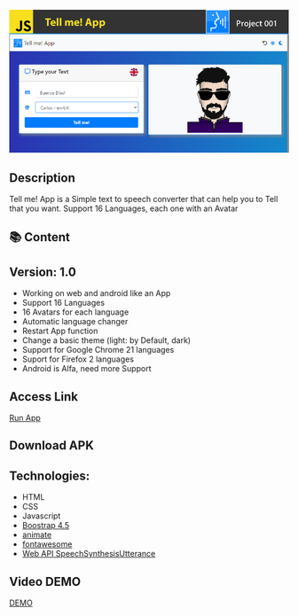 ![](Top.fw.png)

## Description

Tell me! App is a Simple text to speech converter that can help you to Tell that you want.
Support 16 Languages, each one with an Avatar

## :books: Content

## Version: 1.0

- Working on web and android like an App
- Support 16 Languages
- 16 Avatars for each language
- Automatic language changer
- Restart App function
- Change a basic theme (light: by Default, dark)
- Support for Google Chrome 21 languages
- Suport for Firefox 2 languages
- Android is Alfa, need more Support

## Access Link

[Run App](https://agzsoftsi.github.io/100_JavaScript_projects_Challenge/001_Project2_Tell_me/index.html)

## Download APK



## Technologies:

- HTML
- CSS
- Javascript
- [Boostrap 4.5](https://getbootstrap.com/docs/4.5/getting-started/introduction/)
- [animate](https://animate.style/)
- [fontawesome](https://fontawesome.com/)
- [Web API SpeechSynthesisUtterance](https://developer.mozilla.org/en-US/docs/Web/API/SpeechSynthesisUtterance)

## Video DEMO

[DEMO](https://www.youtube.com/watch?v=DfFbCRuz5oM)